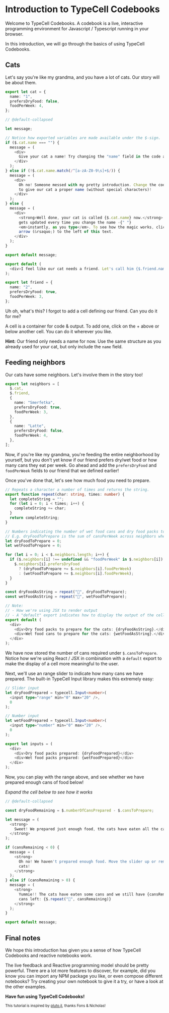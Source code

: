 # Introduction to TypeCell Codebooks

Welcome to TypeCell Codebooks. A codebook is a live, interactive programming environment for Javascript / Typescript
running in your browser.

In this introduction, we will go through the basics of using TypeCell Codebooks.

## Cats

Let's say you're like my grandma, and you have a lot of cats. Our story will be about them.


```typescript
export let cat = {
  name: "1",
  prefersDryFood: false,
  foodPerWeek: 4,
};

```

```typescript
// @default-collapsed

let message;

// Notice how exported variables are made available under the $-sign.
if ($.cat.name === "") {
  message = (
    <div>
      Give your cat a name! Try changing the "name" field in the code above.
    </div>
  );
} else if (!$.cat.name.match(/^[a-zA-Z0-9\s]+$/)) {
  message = (
    <div>
      Oh no! Someone messed with my pretty introduction. Change the code above
      to give our cat a proper name (without special characters)!
    </div>
  );
} else {
  message = (
    <div>
      <strong>Well done, your cat is called {$.cat.name} now.</strong> This text
      gets updated every time you change the name -{" "}
      <em>instantly, as you type</em>. To see how the magic works, click on the
      arrow (&rsaquo;) to the left of this text.
    </div>
  );
}

export default message;

```

```typescript
export default (
  <div>I feel like our cat needs a friend. Let's call him {$.friend.name}.</div>
);

```

```typescript
export let friend = {
  name: "2",
  prefersDryFood: true,
  foodPerWeek: 3,
};

```

Uh oh, what's this? I forgot to add a cell defining our friend. Can you do it for me?

A cell is a container for code & output. To add one, click on the + above or below another cell.
You can do it wherever you like.

<strong>Hint:</strong> Our friend only needs a name for now. Use the same structure as you already
used for your cat, but only include the `name` field.

## Feeding neighbors

Our cats have some neighbors. Let's involve them in the story too!


```typescript
export let neighbors = [
  $.cat,
  $.friend,
  {
    name: "Smerfetka",
    prefersDryFood: true,
    foodPerWeek: 3,
  },
  {
    name: "Latte",
    prefersDryFood: false,
    foodPerWeek: 4,
  },
];

```

Now, if you're like my grandma, you're feeding the entire neighborhood by yourself, but you don't
yet know if our friend prefers dry/wet food or how many cans they eat per week. Go ahead and add
the `prefersDryFood` and `foodPerWeek` fields to our friend that we defined earlier!

Once you've done that, let's see how much food you need to prepare.


```typescript
// Repeats a character a number of times and returns the string.
export function repeat(char: string, times: number) {
  let completeString = "";
  for (let i = 0; i < times; i++) {
    completeString += char;
  }
  return completeString;
}

// Numbers indicating the number of wet food cans and dry food packs to prepare.
// E.g. dryFoodToPrepare is the sum of cansPerWeek across neighbors where prefersDryFood is true.
let dryFoodToPrepare = 0;
let wetFoodToPrepare = 0;

for (let i = 0; i < $.neighbors.length; i++) {
  if ($.neighbors[i] !== undefined && "foodPerWeek" in $.neighbors[i]) {
    $.neighbors[i].prefersDryFood
      ? (dryFoodToPrepare += $.neighbors[i].foodPerWeek)
      : (wetFoodToPrepare += $.neighbors[i].foodPerWeek);
  }
}

const dryFoodAsString = repeat("🍱", dryFoodToPrepare);
const wetFoodAsString = repeat("🥫", wetFoodToPrepare);

// Note:
// - How we're using JSX to render output
// - A "default" export indicates how to display the output of the cell
export default (
  <div>
    <div>Dry food packs to prepare for the cats: {dryFoodAsString}.</div>
    <div>Wet food cans to prepare for the cats: {wetFoodAsString}.</div>
  </div>
);

```

We have now stored the number of cans required under `$.cansToPrepare`.
Notice how we're using React / JSX in combination with a `default` export to
make the display of a cell more meaningful to the user.

Next, we'll use an range slider to indicate how many cans we have prepared.
The built-in TypeCell Input library makes this extremely easy:


```typescript
// Slider input
let dryFoodPrepared = typecell.Input<number>(
  <input type="range" min="0" max="20" />,
  0
);

// Number input
let wetFoodPrepared = typecell.Input<number>(
  <input type="number" min="0" max="20" />,
  0
);

export let inputs = (
  <div>
    <div>Dry food packs prepared: {dryFoodPrepared}</div>
    <div>Wet food packs prepared: {wetFoodPrepared}</div>
  </div>
);

```

Now, you can play with the range above,
and see whether we have prepared enough cans of food below!

*Expand the cell below to see how it works*


```typescript
// @default-collapsed

const dryFoodRemaining = $.numberOfCansPrepared - $.cansToPrepare;

let message = (
  <strong>
    Sweet! We prepared just enough food, the cats have eaten all the cans!
  </strong>
);

if (cansRemaining < 0) {
  message = (
    <strong>
      Oh no! We haven't prepared enough food. Move the slider up or remove some
      cats!
    </strong>
  );
} else if (cansRemaining > 0) {
  message = (
    <strong>
      Yummie!! The cats have eaten some cans and we still have {cansRemaining}{" "}
      cans left: {$.repeat("🥫", cansRemaining)}
    </strong>
  );
}

export default message;

```

## Final notes

We hope this introduction has given you a sense of how TypeCell Codebooks and
reactive notebooks work.

The live feedback and Reactive programming model should be pretty powerful.
There are a lot more features to discover, for example,
did you know you can import any NPM package you like, or even compose different notebooks?
Try creating your own notebook to give it a try, or have a look at the other examples.

**Have fun using TypeCell Codebooks!**

<small>This tutorial is inspired by [pluto.jl](https://github.com/fonsp/Pluto.jl), thanks Fons & Nicholas!</small>
